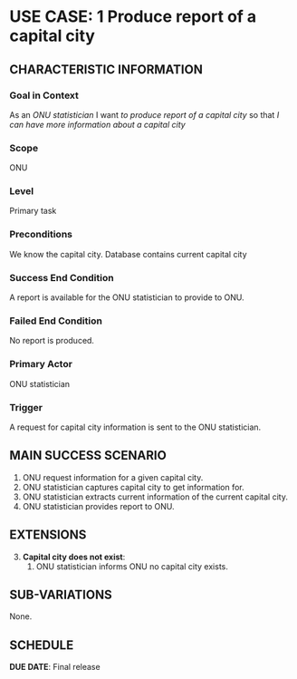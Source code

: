 # USE CASE: 1  Produce report of a capital city

## CHARACTERISTIC INFORMATION

### Goal in Context

As an *ONU statistician* I want *to produce report of a capital city* so that *I can have more information about a capital city*

### Scope

ONU

### Level

Primary task

### Preconditions

We know the capital city.  Database contains current capital city

### Success End Condition

A report is available for the ONU statistician to provide to ONU.

### Failed End Condition

No report is produced.

### Primary Actor

ONU statistician

### Trigger

A request for capital city information is sent to the ONU statistician.

## MAIN SUCCESS SCENARIO

1. ONU request information for a given capital city.
2. ONU statistician captures capital city to get information for.
3. ONU statistician extracts current information of the current capital city.
4. ONU statistician provides report to ONU.

## EXTENSIONS

3. **Capital city does not exist**:
    1. ONU statistician informs ONU no capital city exists.

## SUB-VARIATIONS

None.

## SCHEDULE

**DUE DATE**: Final release 
